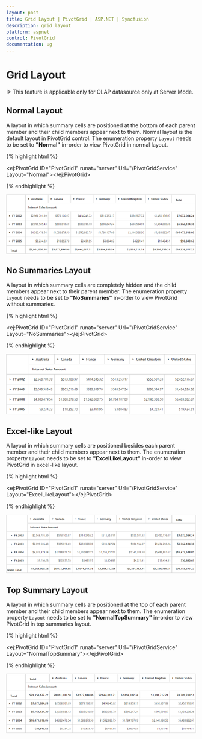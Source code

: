 ```yaml
---
layout: post
title: Grid Layout | PivotGrid | ASP.NET | Syncfusion
description: grid layout
platform: aspnet
control: PivotGrid
documentation: ug
---
```


# Grid Layout

I> This feature is applicable only for OLAP datasource only at Server Mode.

## Normal Layout

A layout in which summary cells are positioned at the bottom of each parent member and their child members appear next to them. Normal layout is the default layout in PivotGrid control. The enumeration property `Layout` needs to be set to **"Normal"** in-order to view PivotGrid in normal layout. 

{% highlight html %}

<ej:PivotGrid ID="PivotGrid1" runat="server" Url="/PivotGridService" Layout="Normal"></ej:PivotGrid>

{% endhighlight %}

![](Grid-Layout_images/layout-normal.png) 

## No Summaries Layout

A layout in which summary cells are completely hidden and the child members appear next to their parent member.  The enumeration property `Layout` needs to be set to **"NoSummaries"** in-order to view PivotGrid without summaries. 

{% highlight html %}

<ej:PivotGrid ID="PivotGrid1" runat="server" Url="/PivotGridService" Layout="NoSummaries"></ej:PivotGrid>

{% endhighlight %}

![](Grid-Layout_images/layout-nosummary.png) 


## Excel-like Layout

A layout in which summary cells are positioned besides each parent member and their child members appear next to them. The enumeration property `Layout` needs to be set to **"ExcelLikeLayout"** in-order to view PivotGrid in excel-like layout.

{% highlight html %}

<ej:PivotGrid ID="PivotGrid1" runat="server" Url="/PivotGridService" Layout="ExcelLikeLayout"></ej:PivotGrid>

{% endhighlight %}

![](Grid-Layout_images/layout-excel.png) 	

## Top Summary Layout 

A layout in which summary cells are positioned at the top of each parent member and their child members appear next to them. The enumeration property `Layout` needs to be set to **"NormalTopSummary"** in-order to view PivotGrid in top summaries layout.

{% highlight html %}

<ej:PivotGrid ID="PivotGrid1" runat="server" Url="/PivotGridService" Layout="NormalTopSummary"></ej:PivotGrid>

{% endhighlight %}

![](Grid-Layout_images/layout-top.png)  

